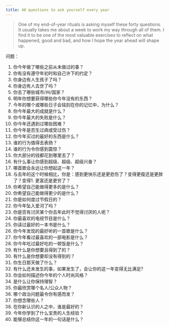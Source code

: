 ```yaml
---
title: 40 questions to ask yourself every year
---
```


> One of my end-of-year rituals is asking myself these forty questions. It usually takes me about a week to work my way through all of them. I find it to be one of the most valuable exercises to reflect on what happened, good and bad, and how I hope the year ahead will shape up.


问题：
1. 你今年做了哪些之前从未做过的事？
1. 你有没有遵守年初时和自己许下的约定？
1. 你身边有人生孩子了吗？
1. 你身边有人去世了吗？
1. 你去了哪些城市/州/国家？
1. 明年你想要获得哪些你今年没有的东西？
1. 今年的哪个或哪些日子会铭刻在你的记忆中，为什么？
1. 你今年最大的成就是什么？
1. 你今年最大的失败是什么？
1. 你今年还遇到过哪些困难？
1. 你今年是否生过病或受过伤？
1. 你今年买过的最好的东西是什么？
1. 谁的行为值得去表扬？
1. 谁的行为令你感到震惊？
1. 你大部分的钱都花到哪里去了？
1. 有什么事让你感到超级、超级、超级兴奋？
1. 哪首歌会永远让你想起这一年？
1. 与去年的这个时候相比，你是：感到更快乐还是更悲伤了？变得更瘦还是更胖了？变得1. 更富还是更穷了？
1. 你希望自己能做得更多的是什么？
1. 你希望自己能做得更少的是什么？
1. 你是如何度过节假日的？
1. 你今年坠入爱河了吗？
1. 你是否有讨厌某个你去年此时不觉得讨厌的人呢？
1. 你最喜欢的电视节目是什么？
1. 你读过最好的一本书是什么？
1. 你今年发现的最好听的一首歌是什么？
1. 你今年看过最喜欢的一部电影是什么？
1. 你今年吃过最好吃的一顿饭是什么？
1. 有什么是你想要且得到了的？
1. 有什么是你想要却没有得到的？
1. 你生日那天做了什么？
1. 有什么还未发生的事，如果发生了，会让你的这一年变得无比满足?
1. 你会如何描述你今年的个人时尚风格？
1. 是什么让你保持理智？
1. 你最欣赏哪个名人/公众人物？
1. 哪个政治问题最令你有感而发？
1. 你想念哪些人？
1. 在你新认识的人之中，谁是最好的？
1. 今年你学到了什么宝贵的人生经验？
1. 能够总结你这一年的一句话是什么？
